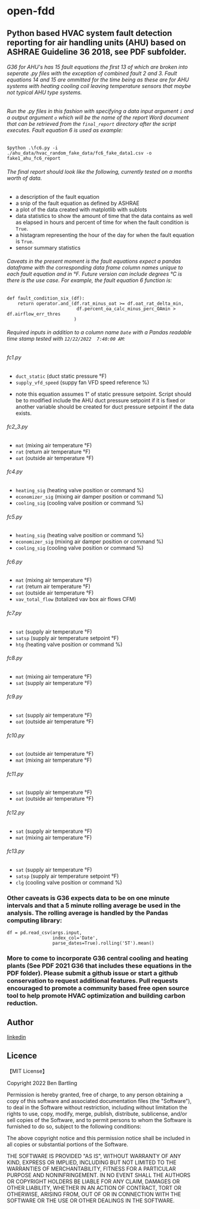 # open-fdd

## Python based HVAC system fault detection reporting for air handling units (AHU) based on ASHRAE Guideline 36 2018, see PDF subfolder.

###### G36 for AHU's has 15 fault equations the first 13 of which are broken into seperate .py files with the exception of combined fault 2 and 3. Fault equations 14 and 15 are ommitted for the time being as these are for AHU systems with heating cooling coil leaving temperature sensors that maybe not typical AHU type systems.

###### Run the .py files in this fashion with specifying a data input argument `i` and a output argument `o` which will be the name of the report Word document that can be retrieved from the `final_report` directory after the script executes. Fault equation 6 is used as example:

`$python .\fc6.py -i ./ahu_data/hvac_random_fake_data/fc6_fake_data1.csv -o fake1_ahu_fc6_report`

###### The final report should look like the following, currently tested on a months worth of data.
* a description of the fault equation
* a snip of the fault equation as defined by ASHRAE
* a plot of the data created with matplotlib with sublots
* data statistics to show the amount of time that the data contains as well as elapsed in hours and percent of time for when the fault condition is `True`.
* a histagram representing the hour of the day for when the fault equation is `True`.
* sensor summary statistics

###### Caveats in the present moment is the fault equations expect a pandas dataframe with the corresponding data frame column names unique to each fault equation and in °F. Future version can include degrees °C is there is the use case. For example, the fault equation 6 function is:

```shell
def fault_condition_six_(df):
    return operator.and_(df.rat_minus_oat >= df.oat_rat_delta_min,
                          df.percent_oa_calc_minus_perc_OAmin > df.airflow_err_thres
                         )
```

###### Required inputs in addition to a column name `Date` with a Pandas readable time stamp tested with `12/22/2022  7:40:00 AM`:

###### fc1.py
* `duct_static` (duct static pressure °F)
* `supply_vfd_speed` (suppy fan VFD speed reference %)
- note this equation assumes 1" of static pressure setpoint. Script should be to modified include the AHU duct pressure setpoint if it is fixed or another variable should be created for duct pressure setpoint if the data exists.

###### fc2_3.py 
* `mat` (mixing air temperature °F)
* `rat` (return air temperature °F)
* `oat` (outside air temperature °F)

###### fc4.py
* `heating_sig` (heating valve position or command %)
* `economizer_sig` (mixing air damper position or command %)
* `cooling_sig` (cooling valve position or command %)

###### fc5.py
* `heating_sig` (heating valve position or command %)
* `economizer_sig` (mixing air damper position or command %)
* `cooling_sig` (cooling valve position or command %)

###### fc6.py
* `mat` (mixing air temperature °F)
* `rat` (return air temperature °F)
* `oat` (outside air temperature °F)
* `vav_total_flow` (totalized vav box air flows CFM)

###### fc7.py
* `sat`	(supply air temperature °F)
* `satsp` (supply air temperature setpoint °F)
* `htg` (heating valve position or command %)

###### fc8.py
* `mat` (mixing air temperature °F)
* `sat`	(supply air temperature °F)

###### fc9.py
* `sat`	(supply air temperature °F)
* `oat` (outside air temperature °F)

###### fc10.py
* `oat` (outside air temperature °F)
* `mat` (mixing air temperature °F)

###### fc11.py
* `sat`	(supply air temperature °F)
* `oat` (outside air temperature °F)

###### fc12.py
* `sat`	(supply air temperature °F)
* `mat` (mixing air temperature °F)

###### fc13.py
* `sat`	(supply air temperature °F)
* `satsp` (supply air temperature setpoint °F)
* `clg` (cooling valve position or command %)

### Other caveats is G36 expects data to be on one minute intervals and that a 5 minute rolling average be used in the analysis. The rolling average is handled by the Pandas computing library:

```shell
df = pd.read_csv(args.input,
                 index_col='Date',
                 parse_dates=True).rolling('5T').mean()
```
### More to come to incorporate G36 central cooling and heating plants (See PDF 2021 G36 that includes these equations in the PDF folder). Please submit a github issue or start a github conservation to request additional features. Pull requests encouraged to promote a community based free open source tool to help promote HVAC optimization and building carbon reduction.

## Author

[linkedin](https://www.linkedin.com/in/ben-bartling-510a0961/)

## Licence

【MIT License】

Copyright 2022 Ben Bartling

Permission is hereby granted, free of charge, to any person obtaining a copy of this software and associated documentation files (the "Software"), to deal in the Software without restriction, including without limitation the rights to use, copy, modify, merge, publish, distribute, sublicense, and/or sell copies of the Software, and to permit persons to whom the Software is furnished to do so, subject to the following conditions:

The above copyright notice and this permission notice shall be included in all copies or substantial portions of the Software.

THE SOFTWARE IS PROVIDED "AS IS", WITHOUT WARRANTY OF ANY KIND, EXPRESS OR IMPLIED, INCLUDING BUT NOT LIMITED TO THE WARRANTIES OF MERCHANTABILITY, FITNESS FOR A PARTICULAR PURPOSE AND NONINFRINGEMENT. IN NO EVENT SHALL THE AUTHORS OR COPYRIGHT HOLDERS BE LIABLE FOR ANY CLAIM, DAMAGES OR OTHER LIABILITY, WHETHER IN AN ACTION OF CONTRACT, TORT OR OTHERWISE, ARISING FROM, OUT OF OR IN CONNECTION WITH THE SOFTWARE OR THE USE OR OTHER DEALINGS IN THE SOFTWARE.
